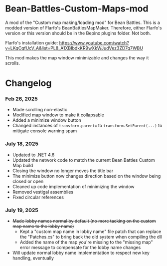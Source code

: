 # Bean-Battles-Custom-Maps-mod
A mod of the "Custom map making/loading mod" for Bean Battles. This is a modded version of Flarfo's BeanBattlesMapMaker. Therefore, either Flarfo's version or this version should be in the Bepinx plugins folder. Not both.

Flarfo's installation guide: https://www.youtube.com/watch?v=LKqCqfUcV_A&list=PL8_A1XBIbdkKR9wXkWJudVez3ZD7q7WBU

This mod makes the map window minimizable and changes the way it scrolls.

# Changelog
### Feb 26, 2025
* Made scrolling non-elastic
* Modified map window to make it collapsable
* Added a minimize window button
* Changed instances of `transform.parent=` to `transform.SetParent(...)` to mitigate console warning spam

### July 18, 2025
* Updated to .NET 4.6
* Updated the network code to match the current Bean Battles Custom Map build
* Closing the window no longer moves the title bar
* The minimize button now changes direction based on the window being closed or open
* Cleaned up code implementation of minimizing the window
* Removed vestigal assemblies
* Fixed circular references

### July 19, 2025
* ~~Made lobby names normal by default (no more tacking on the custom map name to the lobby name)~~
    * Kept a "custom map name in lobby name" file patch that can replace the "Patches.cs" to bring back the old system when compiling the dll
    * Added the name of the map you're missing to the "missing map" error message to compensate for the lobby name changes
* Will update normal lobby name implementation to respect new key handling, eventually
